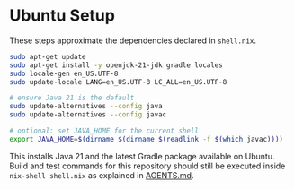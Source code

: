 # Ubuntu Setup

These steps approximate the dependencies declared in `shell.nix`.

```bash
sudo apt-get update
sudo apt-get install -y openjdk-21-jdk gradle locales
sudo locale-gen en_US.UTF-8
sudo update-locale LANG=en_US.UTF-8 LC_ALL=en_US.UTF-8

# ensure Java 21 is the default
sudo update-alternatives --config java
sudo update-alternatives --config javac

# optional: set JAVA_HOME for the current shell
export JAVA_HOME=$(dirname $(dirname $(readlink -f $(which javac))))
```

This installs Java 21 and the latest Gradle package available on Ubuntu. Build
and test commands for this repository should still be executed inside
`nix-shell shell.nix` as explained in [AGENTS.md](./AGENTS.md).
